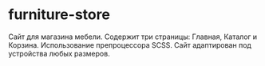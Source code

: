 # furniture-store
Сайт для магазина мебели. Содержит три страницы: Главная, Каталог и Корзина. Использование препроцессора SCSS. Сайт адаптирован под устройства любых размеров.
